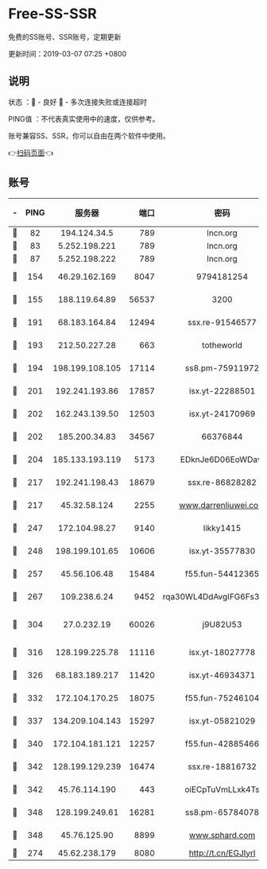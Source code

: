 # Free-SS-SSR

免费的SS账号、SSR账号，定期更新

更新时间：2019-03-07 07:25 +0800

## 说明

状态     ：🙂 - 良好 🙁 - 多次连接失败或连接超时

PING值   ：不代表真实使用中的速度，仅供参考。

账号兼容SS、SSR，你可以自由在两个软件中使用。

👉[扫码页面](https://liesauer.github.io/Free-SS-SSR/)👈

## 账号

|-|PING|服务器|端口|密码|加密方式|区域|
|:----:|:----:|:-----:|-----:|:----:|:----:|:----:|
|🙂|82|194.124.34.5|789|lncn.org|rc4|JP|
|🙂|83|5.252.198.221|789|lncn.org|rc4|JP|
|🙂|87|5.252.198.222|789|lncn.org|rc4|JP|
|🙂|154|46.29.162.169|8047|9794181254|aes-256-cfb|RU|
|🙂|155|188.119.64.89|56537|3200|aes-256-cfb|RU|
|🙂|191|68.183.164.84|12494|ssx.re-91546577|aes-256-cfb|US|
|🙂|193|212.50.227.28|663|totheworld|aes-256-cfb|US|
|🙂|194|198.199.108.105|17114|ss8.pm-75911972|aes-256-cfb|US|
|🙂|201|192.241.193.86|17857|isx.yt-22288501|aes-256-cfb|US|
|🙂|202|162.243.139.50|12503|isx.yt-24170969|aes-256-cfb|US|
|🙂|202|185.200.34.83|34567|66376844|aes-256-cfb|US|
|🙂|204|185.133.193.119|5173|EDknJe6D06EoWDaw|aes-256-cfb|US|
|🙂|217|192.241.198.43|18679|ssx.re-86828282|aes-256-cfb|US|
|🙂|217|45.32.58.124|2255|www.darrenliuwei.com|aes-256-cfb|JP|
|🙂|247|172.104.98.27|9140|likky1415|aes-256-cfb|JP|
|🙂|248|198.199.101.65|10606|isx.yt-35577830|aes-256-cfb|US|
|🙂|257|45.56.106.48|15484|f55.fun-54412365|aes-256-cfb|US|
|🙂|267|109.238.6.24|9452|rqa30WL4DdAvgIFG6Fs3znzTa|aes-256-cfb|FR|
|🙂|304|27.0.232.19|60026|j9U82U53|xchacha20-ietf-poly1305|HK|
|🙂|316|128.199.225.78|11116|isx.yt-18027778|aes-256-cfb|SG|
|🙂|326|68.183.189.217|11420|isx.yt-46934371|aes-256-cfb|SG|
|🙂|332|172.104.170.25|18075|f55.fun-75246104|aes-256-cfb|SG|
|🙂|337|134.209.104.143|15297|isx.yt-05821029|aes-256-cfb|SG|
|🙂|340|172.104.181.121|12257|f55.fun-42885466|aes-256-cfb|SG|
|🙂|342|128.199.129.239|16474|ssx.re-18816732|aes-256-cfb|SG|
|🙂|342|45.76.114.190|443|oiECpTuVmLLxk4Ts|aes-256-cfb|AU|
|🙂|348|128.199.249.61|16281|ss8.pm-65784078|aes-256-cfb|SG|
|🙂|348|45.76.125.90|8899|www.sphard.com|aes-256-cfb|AU|
|🙂|274|45.62.238.179|8080|http://t.cn/EGJIyrl|rc4-md5|CA|
